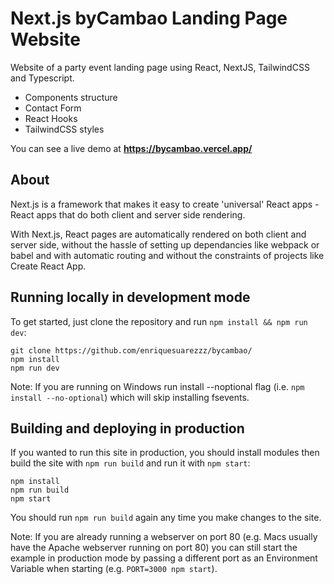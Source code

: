 # Next.js byCambao Landing Page Website

Website of a party event landing page using React, NextJS, TailwindCSS and Typescript.

- Components structure
- Contact Form
- React Hooks
- TailwindCSS styles

You can see a live demo at **https://bycambao.vercel.app/**

## About

Next.js is a framework that makes it easy to create 'universal' React apps - React apps that do both client and server side rendering.

With Next.js, React pages are automatically rendered on both client and server side, without the hassle of setting up dependancies like webpack or babel and with automatic routing and without the constraints of projects like Create React App.

## Running locally in development mode

To get started, just clone the repository and run `npm install && npm run dev`:

    git clone https://github.com/enriquesuarezzz/bycambao/
    npm install
    npm run dev

Note: If you are running on Windows run install --noptional flag (i.e. `npm install --no-optional`) which will skip installing fsevents.

## Building and deploying in production

If you wanted to run this site in production, you should install modules then build the site with `npm run build` and run it with `npm start`:

    npm install
    npm run build
    npm start

You should run `npm run build` again any time you make changes to the site.

Note: If you are already running a webserver on port 80 (e.g. Macs usually have the Apache webserver running on port 80) you can still start the example in production mode by passing a different port as an Environment Variable when starting (e.g. `PORT=3000 npm start`).
